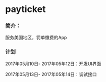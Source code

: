 # payticket
### 简介：

服务美国地区，罚单缴费的App



### 计划

2017年05月10日- 2017年05年12日：开发UI界面

2017年05月13日- 2017年05年14日：调试接口